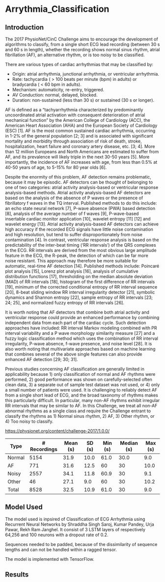 # Arrythmia_Classification

## Introduction

The 2017 PhysioNet/CinC Challenge aims to encourage the development of algorithms to classify, from a single short ECG lead recording (between 30 s and 60 s in length), whether the recording shows normal sinus rhythm, atrial fibrillation (AF), an alternative rhythm, or is too noisy to be classified.

There are various types of cardiac arrhythmias that may be classified by:


- Origin: atrial arrhythmia, junctional arrhythmia, or ventricular arrhythmia.
- Rate: tachycardia ( > 100 beats per minute (bpm) in adults) or bradycardia ( < 60 bpm in adults).
- Mechanism: automaticity, re-entry, triggered.
- AV Conduction: normal, delayed, blocked.
- Duration: non-sustained (less than 30 s) or sustained (30 s or longer).


AF is defined as a “tachyarrhythmia characterized by predominantly uncoordinated atrial activation with consequent deterioration of atrial mechanical function” by the American College of Cardiology (ACC), the American Heart Association (AHA) and the European Society of Cardiology (ESC) [1]. AF is the most common sustained cardiac arrhythmia, occurring in 1-2% of the general population [2; 3] and is associated with significant mortality and morbidity through association of risk of death, stroke, hospitalization, heart failure and coronary artery disease, etc. [3; 4]. More than 12 million Europeans and North Americans are estimated to suffer from AF, and its prevalence will likely triple in the next 30-50 years [5]. More importantly, the incidence of AF increases with age, from less than 0.5% at 40-50 years of age, to 5-15% for 80 year olds [6].

Despite the enormity of this problem, AF detection remains problematic, because it may be episodic. AF detectors can be thought of belonging to one of two categories: atrial activity analysis-based or ventricular response analysis-based methods. Atrial activity analysis-based AF detectors are based on the analysis of the absence of P waves or the presence of fibrillatory f waves in the TQ interval. Published methods to do this include: an echo state neural network [7], P-wave absence (PWA) based detection [8], analysis of the average number of f waves [9], P-wave-based insertable cardiac monitor application [10], wavelet entropy [11] [12] and wavelet energy [13]. Atrial activity analysis-based AF detectors can achieve high accuracy if the recorded ECG signals have little noise contamination and high resolution, but tend to suffer disproportionately from noise contamination [4]. In contrast, ventricular response analysis is based on the predictability of the inter-beat timing (‘RR intervals’) of the QRS complexes in the ECG. RR intervals are derived from the most obvious large amplitude feature in the ECG, the R-peak, the detection of which can be far more noise resistant. This approach may therefore be more suitable for automatic, real-time AF detection [14]. Published methods include: Poincaré plot analysis [15], Lorenz plot analysis [16], analysis of cumulative distribution functions [17], thresholding on the median absolute deviation (MAD) of RR intervals [18], histogram of the first difference of RR intervals [19], minimum of the corrected conditional entropy of RR interval sequence [20], 8-beat sliding window RR interval irregularity detector [21], symbolic dynamics and Shannon entropy [22], sample entropy of RR intervals [23; 24; 25], and normalized fuzzy entropy of RR intervals [26].

It is worth noting that AF detectors that combine both atrial activity and ventricular response could provide an enhanced performance by combining independent data from each part of the cardiac cycle. Such detection approaches have included: RR interval Markov modeling combined with PR interval variability and a P wave morphology similarity measure [27] and a fuzzy logic classification method which uses the combination of RR interval irregularity, P-wave absence, f-wave presence, and noise level [28]. It is also worth noting that multivariate approaches based on machine learning that combines several of the above single features can also provide enhanced AF detection [29; 30; 31].

Previous studies concerning AF classification are generally limited in applicability because 1) only classification of normal and AF rhythms were performed, 2) good performance was shown on carefully-selected often clean data, 3) a separate out of sample test dataset was not used, or 4) only a small number of patients were used. It is challenging to reliably detect AF from a single short lead of ECG, and the broad taxonomy of rhythms makes this particularly difficult. In particular, many non-AF rhythms exhibit irregular RR intervals that may be similar to AF. In this Challenge, we treat all non-AF abnormal rhythms as a single class and require the Challenge entrant to classify the rhythms as 1) Normal sinus rhythm, 2) AF, 3) Other rhythm, or 4) Too noisy to classify.


https://physionet.org/content/challenge-2017/1.0.0/

| Type   | # Recordings   | Mean (s) | SD (s) | Min (s) | Median (s) | Max (s) |
|--------|----------------|----------|--------|---------|------------|---------|
| Normal |      5154      |     31.9 |  10.0  |   61.0  |    30.0    |   9.0   |
| AF     |      771       |     31.6 |	12.5	|   60	  |    30	     |   10.0  |
| Noisy  |      2557      |     34.1 |  11.8  |   60.9  |    30	     |   9.1   |
| Other  |      46        |     27.1 |	9.0   |	  60    |	   30	     |   10.2  |
| Total  |      8528      |     32.5 |	10.9	|   61.0  |    30      |	 9.0   |

## Model Used

The model used is inpsired of Classification of ECG Arrhythmia using Recurrent Neural Networks by Shraddha Singh Saroj, Kumar Pandey, Urja Pawar, Rekh Ram Janghel. It consist of 3 LSTM layers of respectively 64,256 and 100 neurons with a dropout rate of 0.2. 

Sequences needed to be padded, because of the dissimilarity of sequence lengths and can not be handled within a ragged tensor.

The model is implemented with TensorFlow. 

## Results

